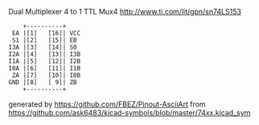 Dual Multiplexer 4 to 1
TTL Mux4
http://www.ti.com/lit/gpn/sn74LS153


	    +----------+
	 EA |[1]   [16]| VCC
	 S1 |[2]   [15]| EB
	I3A |[3]   [14]| S0
	I2A |[4]   [13]| I3B
	I1A |[5]   [12]| I2B
	I0A |[6]   [11]| I1B
	 ZA |[7]   [10]| I0B
	GND |[8]   [ 9]| ZB
	    +----------+


generated by https://github.com/FBEZ/Pinout-AsciiArt from https://github.com/ask6483/kicad-symbols/blob/master/74xx.kicad_sym